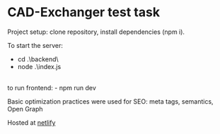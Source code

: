 # CAD-Exchanger test task

Project setup:
clone repository, install dependencies (npm i).

To start the server:
- cd .\backend\ 
- node .\index.js
<br />
to run frontend:
- npm run dev

Basic optimization practices were used for SEO: meta tags, semantics, Open Graph

Hosted at [netlify](https://672374aa0a3d636b7d469b81--lighthearted-yeot-df8f34.netlify.app/) 
